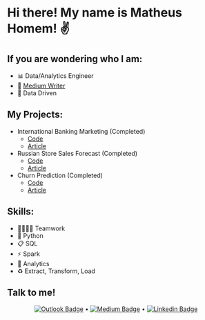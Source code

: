 # Hi there! My name is Matheus Homem! ✌

## If you are wondering who I am:
 - 📊 Data/Analytics Engineer
 - 📝 [Medium Writer](https://medium.com/dos-dados-%C3%A0-ci%C3%AAncia)
 - 🚀 Data Driven

## My Projects:

- International Banking Marketing (Completed)
  - [Code](https://github.com/Matheus-Homem/international_bank_marketing)
  - [Article](https://medium.com/dos-dados-%C3%A0-ci%C3%AAncia/projeto-de-clusteriza%C3%A7%C3%A3o-segmenta%C3%A7%C3%A3o-dos-clientes-de-um-banco-49604209eb25?source=collection_home---4------0-----------------------)
- Russian Store Sales Forecast (Completed)
  - [Code](https://github.com/Matheus-Homem/russian_store_forecast)
  - [Article](https://medium.com/dos-dados-%C3%A0-ci%C3%AAncia/projeto-de-regress%C3%A3o-previs%C3%A3o-de-vendas-96542812710)
- Churn Prediction (Completed)
  - [Code](https://github.com/Matheus-Homem/churn-project)
  - [Article](https://medium.com/dos-dados-%C3%A0-ci%C3%AAncia/projeto-de-classifica%C3%A7%C3%A3o-previs%C3%A3o-de-churn-957988791e4f)
  
## Skills:
 - 🫱🏼‍🫲🏿 Teamwork
 - 🐍 Python
 - 📋 SQL
 - ⚡ Spark
 - 🧠 Analytics
 - ♻️ Extract, Transform, Load
 
## Talk to me!

<div align="center">

  <span>

[![Outlook Badge](https://img.shields.io/badge/Microsoft_Outlook-0078D4?style=for-the-badge&logo=microsoft-outlook&logoColor=white)](mailto:matheuschomem@hotmail.com) • [![Medium Badge](https://img.shields.io/badge/Medium-12100E?style=for-the-badge&logo=medium&logoColor=white&link=https://medium.com/dos-dados-à-ciência)](https://medium.com/dos-dados-à-ciência) • [![Linkedin Badge](https://img.shields.io/badge/linkedin%20-%230077B5.svg?&style=for-the-badge&logo=linkedin&logoColor=white&link=https://www.linkedin.com/in/matheus-homem)](https://www.linkedin.com/in/matheus-homem)
 </span>

 </div>

</br>
